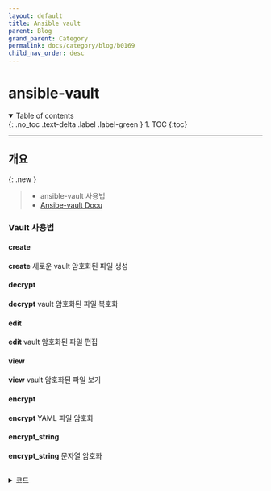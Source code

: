 ```yaml
---
layout: default
title: Ansible vault
parent: Blog
grand_parent: Category
permalink: docs/category/blog/b0169
child_nav_order: desc
---
```


# ansible-vault

<details open markdown="block">
  <summary>
    Table of contents
  </summary>
  {: .no_toc .text-delta .label .label-green }
1. TOC
{:toc}
</details>

---

## 개요

{: .new }
> - ansible-vault 사용법
> - [Ansibe-vault Docu](https://docs.ansible.com/ansible/latest/vault_guide/vault_encrypting_content.html)

### Vault 사용법

#### create

**create** 새로운 vault 암호화된 파일 생성

#### decrypt

**decrypt** vault 암호화된 파일 복호화

#### edit

**edit** vault 암호화된 파일 편집

#### view

**view** vault 암호화된 파일 보기

#### encrypt

**encrypt** YAML 파일 암호화

#### encrypt_string

**encrypt_string** 문자열 암호화


```bash
```

<details markdown="block">
  <summary>
    코드
  </summary>
  {: .text-delta .label .label-green }
  
```bash

```

</details>
